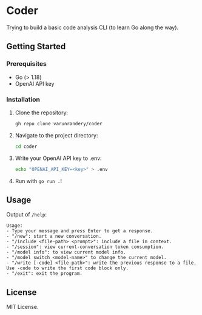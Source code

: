 # Coder

Trying to build a basic code analysis CLI (to learn Go along the way). 

## Getting Started

### Prerequisites

- Go (> 1.18)
- OpenAI API key

### Installation

1. Clone the repository:
   ```bash
   gh repo clone varunrandery/coder
   ```

2. Navigate to the project directory:
   ```bash
   cd coder
   ```

3. Write your OpenAI API key to .env:
   ```bash
   echo "OPENAI_API_KEY=<key>" > .env
   ```

4. Run with `go run .`!

## Usage

Output of `/help`:
```
Usage:
- Type your message and press Enter to get a response.
- "/new": start a new conversation.
- "/include <file-path> <prompt>": include a file in context.
- "/session": view current-conversation token consumption.
- "/model info": to view current model info.
- "/model switch <model-name>" to change the current model.
- "/write [-code] <file-path>": write the previous response to a file. Use -code to write the first code block only.
- "/exit": exit the program.
```

## License

MIT License.